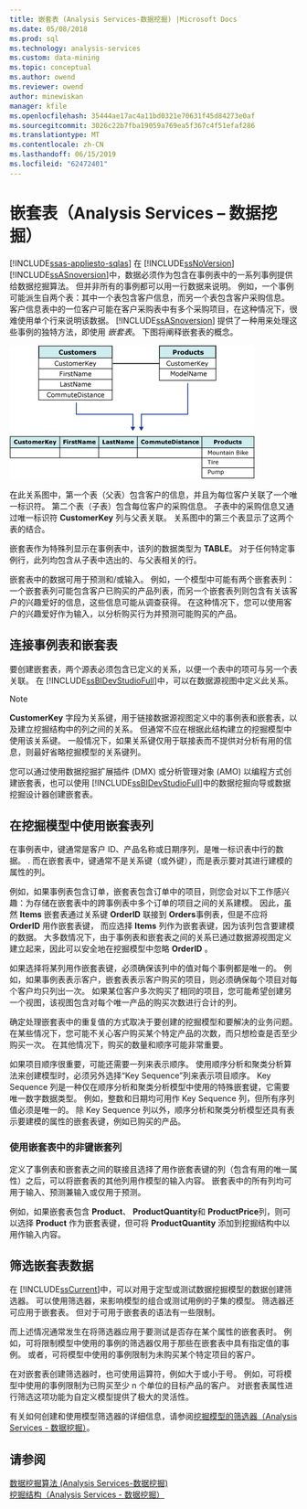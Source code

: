 ```yaml
---
title: 嵌套表 (Analysis Services-数据挖掘) |Microsoft Docs
ms.date: 05/08/2018
ms.prod: sql
ms.technology: analysis-services
ms.custom: data-mining
ms.topic: conceptual
ms.author: owend
ms.reviewer: owend
author: minewiskan
manager: kfile
ms.openlocfilehash: 35444ae17ac4a11bd0321e70631f45d84273e0af
ms.sourcegitcommit: 3026c22b7fba19059a769ea5f367c4f51efaf286
ms.translationtype: MT
ms.contentlocale: zh-CN
ms.lasthandoff: 06/15/2019
ms.locfileid: "62472401"
---
```

# <a name="nested-tables-analysis-services---data-mining"></a>嵌套表（Analysis Services – 数据挖掘）
[!INCLUDE[ssas-appliesto-sqlas](../../includes/ssas-appliesto-sqlas.md)]
  在 [!INCLUDE[ssNoVersion](../../includes/ssnoversion-md.md)] [!INCLUDE[ssASnoversion](../../includes/ssasnoversion-md.md)]中，数据必须作为包含在事例表中的一系列事例提供给数据挖掘算法。 但并非所有的事例都可以用一行数据来说明。 例如，一个事例可能派生自两个表：其中一个表包含客户信息，而另一个表包含客户采购信息。 客户信息表中的一位客户可能在客户采购表中有多个采购项目，在这种情况下，很难使用单个行来说明该数据。 [!INCLUDE[ssASnoversion](../../includes/ssasnoversion-md.md)] 提供了一种用来处理这些事例的独特方法，即使用 *嵌套表*。 下图将阐释嵌套表的概念。  
  
 ![两个表组合在一起的嵌套的表](../../analysis-services/data-mining/media/nested-tables.gif "两个表组合在一起的嵌套的表")  
  
 在此关系图中，第一个表（父表）包含客户的信息，并且为每位客户关联了一个唯一标识符。 第二个表（子表）包含每位客户的采购信息。 子表中的采购信息又通过唯一标识符 **CustomerKey** 列与父表关联。 关系图中的第三个表显示了这两个表的结合。  
  
 嵌套表作为特殊列显示在事例表中，该列的数据类型为 **TABLE**。 对于任何特定事例行，此列均包含从子表中选出的、与父表相关的行。  
  
 嵌套表中的数据可用于预测和/或输入。 例如，一个模型中可能有两个嵌套表列：一个嵌套表列可能包含客户已购买的产品列表，而另一个嵌套表列则包含有关该客户的兴趣爱好的信息，这些信息可能从调查获得。 在这种情况下，您可以使用客户的兴趣爱好作为输入，以分析购买行为并预测可能购买的产品。  
  
## <a name="joining-case-tables-and-nested-tables"></a>连接事例表和嵌套表  
 要创建嵌套表，两个源表必须包含已定义的关系，以便一个表中的项可与另一个表关联。 在 [!INCLUDE[ssBIDevStudioFull](../../includes/ssbidevstudiofull-md.md)]中，可以在数据源视图中定义此关系。  
  
> [!NOTE]  
>  **CustomerKey** 字段为关系键，用于链接数据源视图定义中的事例表和嵌套表，以及建立挖掘结构中的列之间的关系。 但通常不应在根据此结构建立的挖掘模型中使用该关系键。 一般情况下，如果关系键仅用于联接表而不提供对分析有用的信息，则最好省略挖掘模型的关系键列。  
  
 您可以通过使用数据挖掘扩展插件 (DMX) 或分析管理对象 (AMO) 以编程方式创建嵌套表，也可以使用 [!INCLUDE[ssBIDevStudioFull](../../includes/ssbidevstudiofull-md.md)]中的数据挖掘向导或数据挖掘设计器创建嵌套表。  
  
## <a name="using-nested-table-columns-in-a-mining-model"></a>在挖掘模型中使用嵌套表列  
 在事例表中，键通常是客户 ID、产品名称或日期序列，是唯一标识表中行的数据。 . 而在嵌套表中，键通常不是关系键（或外键），而是表示要对其进行建模的属性的列。  
  
 例如，如果事例表包含订单，嵌套表包含订单中的项目，则您会对以下工作感兴趣：为存储在嵌套表中的跨事例表中多个订单的项目之间的关系建模。 因此，虽然 **Items** 嵌套表通过关系键 **OrderID** 联接到 **Orders**事例表，但是不应将 **OrderID** 用作嵌套表键， 而应选择 **Items** 列作为嵌套表键，因为该列包含要建模的数据。 大多数情况下，由于事例表和嵌套表之间的关系已通过数据源视图定义建立起来，因此可以安全地在挖掘模型中忽略 **OrderID** 。  
  
 如果选择将某列用作嵌套表键，必须确保该列中的值对每个事例都是唯一的。 例如，如果事例表表示客户，嵌套表表示客户购买的项目，则必须确保每个项目对每个客户均只列出一次。 如果某位客户多次购买了相同的项目，您可能希望创建另一个视图，该视图包含对每个唯一产品的购买次数进行合计的列。  
  
 确定处理嵌套表中的重复值的方式取决于要创建的挖掘模型和要解决的业务问题。 在某些情况下，您可能不关心客户购买某个特定产品的次数，而只想检查是否至少购买一次。 在其他情况下，购买的数量和顺序可能非常重要。  
  
 如果项目顺序很重要，可能还需要一列来表示顺序。  使用顺序分析和聚类分析算法来创建模型时，必须另外选择“Key Sequence”列来表示项目顺序。 Key Sequence 列是一种仅在顺序分析和聚类分析模型中使用的特殊嵌套键，它需要唯一数字数据类型。 例如，整数和日期均可用作 Key Sequence 列，但所有序列值必须是唯一的。 除 Key Sequence 列以外，顺序分析和聚类分析模型还具有表示要建模的属性的嵌套表键，例如已购买的产品。  
  
### <a name="using-non-key-nested-columns-from-a-nested-table"></a>使用嵌套表中的非键嵌套列  
 定义了事例表和嵌套表之间的联接且选择了用作嵌套表键的列（包含有用的唯一属性）之后，可以将嵌套表的其他列用作模型的输入内容。 嵌套表中的所有列均可用于输入、预测兼输入或仅用于预测。  
  
 例如，如果嵌套表包含 **Product**、 **ProductQuantity**和 **ProductPrice**列，则可以选择 **Product** 作为嵌套表键，但可将 **ProductQuantity** 添加到挖掘结构中以用作输入内容。  
  
## <a name="filtering-nested-table-data"></a>筛选嵌套表数据  
 在 [!INCLUDE[ssCurrent](../../includes/sscurrent-md.md)]中，可以对用于定型或测试数据挖掘模型的数据创建筛选器。 可以使用筛选器，来影响模型的组合或测试用例的子集的模型。 筛选器还可应用于嵌套表。 但对于可用于嵌套表的语法有一些限制。  
  
 而上述情况通常发生在将筛选器应用于要测试是否存在某个属性的嵌套表时。 例如，可将限制模型中使用的事例的筛选器仅用于那些在嵌套表中具有指定值的事例。 或者，可将模型中使用的事例限制为未购买某个特定项目的客户。  
  
 在对嵌套表创建筛选器时，也可使用运算符，例如大于或小于号。 例如，可将模型中使用的事例限制为已购买至少 n 个单位的目标产品的客户。 对嵌套表属性进行筛选这项功能为自定义模型提供了极大的灵活性。  
  
 有关如何创建和使用模型筛选器的详细信息，请参阅[挖掘模型的筛选器（Analysis Services - 数据挖掘）](../../analysis-services/data-mining/filters-for-mining-models-analysis-services-data-mining.md)。  
  
## <a name="see-also"></a>请参阅  
 [数据挖掘算法 &#40;Analysis Services-数据挖掘&#41;](../../analysis-services/data-mining/data-mining-algorithms-analysis-services-data-mining.md)   
 [挖掘结构（Analysis Services - 数据挖掘）](../../analysis-services/data-mining/mining-structures-analysis-services-data-mining.md)  
  
  
